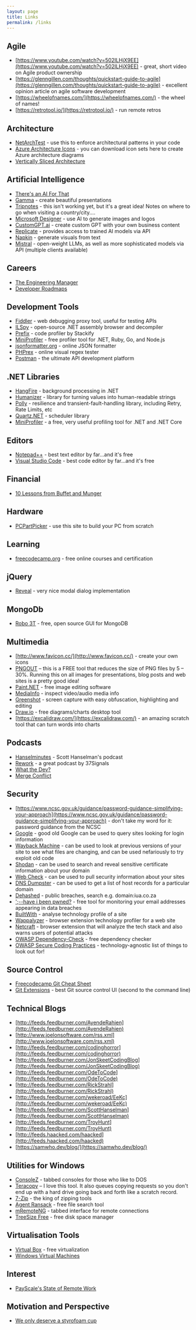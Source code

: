 ```yaml
---
layout: page
title: Links
permalink: /links
---
```


## Agile

- [https://www.youtube.com/watch?v=502ILHjX9EE](https://www.youtube.com/watch?v=502ILHjX9EE) - great, short video on Agile product ownership
- [https://glenngillen.com/thoughts/quickstart-guide-to-agile](https://glenngillen.com/thoughts/quickstart-guide-to-agile) - excellent opinion article on agile software development
- [https://wheelofnames.com/](https://wheelofnames.com/) - the wheel of names!
- [https://retrotool.io/](https://retrotool.io/) - run remote retros

## Architecture

- [NetArchTest](https://github.com/BenMorris/NetArchTest) - use this to enforce architectural patterns in your code
- [Azure Architecture Icons](https://learn.microsoft.com/en-us/azure/architecture/icons/) - you can download icon sets here to create Azure architecture diagrams
- [Vertically Sliced Architecture](https://www.youtube.com/watch?v=1PAGtLwOH4Y&t)

## Artificial Intelligence

- [There's an AI For That](https://theresanaiforthat.com/)
- [Gamma](https://gamma.app/) - create beautiful presentations
- [Tripnotes](https://tripnotes.ai/about) - this isn't working yet, but it's a great idea!  Notes on where to go when visiting a country/city....
- [Microsoft Designer](https://designer.microsoft.com/) - use AI to generate images and logos
- [CustomGPT.ai](https://customgpt.ai/) - create custom GPT with your own business content
- [Replicate](https://replicate.com/) - provides access to trained AI models via API
- [Napkin](https://www.napkin.ai/) - generate visuals from text
- [Mistral](https://mistral.ai/) - open-weight LLMs, as well as more sophisticated models via API (multiple clients available)

## Careers

- [The Engineering Manager](https://www.theengineeringmanager.com/management-101/)
- [Developer Roadmaps](https://roadmap.sh/)

## Development Tools

- [Fiddler](https://www.telerik.com/fiddler) - web debugging proxy tool, useful for testing APIs
- [ILSpy](https://github.com/icsharpcode/ILSpy) - open-source .NET assembly browser and decompiler
- [Prefix](https://stackify.com/prefix/) - code profiler by Stackify
- [MiniProfiler](https://miniprofiler.com/) - free profiler tool for .NET, Ruby, Go, and Node.js
- [jsonformatter.org](https://jsonformatter.org/) - online JSON formatter
- [PHPrex](https://phphub.net/regex/) - online visual regex tester
- [Postman](https://www.postman.com/) - the ultimate API development platform

## .NET Libraries

- [HangFire](https://www.hangfire.io/) - background processing in .NET
- [Humanizer](https://github.com/Humanizr/Humanizer) - library for turning values into human-readable strings
- [Polly](https://github.com/App-vNext/Polly) - resilience and transient-fault-handling library, including Retry, Rate Limits, etc
- [Quartz.NET](https://www.quartz-scheduler.net/) - scheduler library
- [MiniProfiler](https://miniprofiler.com/) - a free, very useful profiling tool for .NET and .NET Core

## Editors

- [Notepad++](https://notepad-plus-plus.org/downloads/) - best text editor by far...and it's free
- [Visual Studio Code](https://code.visualstudio.com/) - best code editor by far...and it's free

## Financial

- [10 Lessons from Buffet and Munger](https://www.moneyweb.co.za/moneyweb-opinion/soapbox/10-lessons-from-buffett-and-munger/)

## Hardware

- [PCPartPicker](https://pcpartpicker.com/) - use this site to build your PC from scratch

## Learning

- [freecodecamp.org](https://www.freecodecamp.org/) - free online courses and certification

## jQuery

- [Reveal](https://zurb.com/playground/reveal-modal-plugin) - very nice modal dialog implementation

## MongoDb

- [Robo 3T](https://robomongo.org/) - free, open source GUI for MongoDB

## Multimedia 

- [http://www.favicon.cc/](http://www.favicon.cc/) - create your own icons
- [PNGOUT](http://advsys.net/ken/utils.htm) – this is a FREE tool that reduces the size of PNG files by 5 – 30%.  Running this on all images for presentations, blog posts and web sites is a pretty good idea!
- [Paint.NET](https://www.getpaint.net/download.html) - free image editing software
- [MediaInfo](https://mediaarea.net/en/MediaInfo) - inspect video/audio media info
- [Greenshot](https://getgreenshot.org/) - screen capture with easy obfuscation, highlighting and editing
- [Draw.io](https://github.com/jgraph/drawio-desktop/releases) - free diagrams/charts desktop tool
- [https://excalidraw.com/](https://excalidraw.com/) - an amazing scratch tool that can turn words into charts

## Podcasts

- [Hanselminutes](http://feeds.feedburner.com/HanselminutesCompleteMP3) - Scott Hanselman's podcast
- [Rework](https://37signals.com/podcast/) - a great podcast by 37Signals
- [What the Dev?](https://podcasts.apple.com/us/podcast/what-the-dev/id1487708746)
- [Merge Conflict](https://www.mergeconflict.fm/)
    
## Security

- [https://www.ncsc.gov.uk/guidance/password-guidance-simplifying-your-approach](https://www.ncsc.gov.uk/guidance/password-guidance-simplifying-your-approach) - don't take my word for it: password guidance from the NCSC
- [Google](https://www.google.com) - good old Google can be used to query sites looking for login information
- [Wayback Machine](https://sep11.wikipedia.org/) - can be used to look at previous versions of your site to see what files are changing, and can be used nefariously to try exploit old code
- [Shodan](https://www.shodan.io/) - can be used to search and reveal sensitive certificate information about your domain
- [Web Check](https://web-check.as93.net/) - can be used to pull security information about your sites
- [DNS Dumpster](https://dnsdumpster.com/) - can be used to get a list of host records for a particular domain
- [Dehashed](https://dehashed.com/) - public breaches, search e.g. domain:iua.co.za
- [';--have i been pwned?](https://haveibeenpwned.com/) - free tool for monitoring your email addresses appearing in data breaches
- [BuiltWith](https://builtwith.com/) - analyse technology profile of a site
- [Wappalyzer](https://www.wappalyzer.com/) - browser extension technology profiler for a web site
- [Netcraft](https://www.netcraft.com/apps-extensions/browser-extension/) - browser extension that will analyze the tech stack and also warns users of potential attacks
- [OWASP Dependency-Check](https://owasp.org/www-project-dependency-check/) - free dependency checker
- [OWASP Secure Coding Practices](https://owasp.org/www-project-secure-coding-practices-quick-reference-guide/stable-en/02-checklist/05-checklist.html) - technology-agnostic list of things to look out for!

## Source Control

- [Freecodecamp Git Cheat Sheet](https://www.freecodecamp.org/news/git-cheat-sheet-helpful-git-commands-with-examples/)
- [Git Extensions](http://gitextensions.github.io/) - best Git source control UI (second to the command line)

## Technical Blogs

- [http://feeds.feedburner.com/AyendeRahien](http://feeds.feedburner.com/AyendeRahien)
- [http://www.joelonsoftware.com/rss.xml](http://www.joelonsoftware.com/rss.xml)
- [http://feeds.feedburner.com/codinghorror](http://feeds.feedburner.com/codinghorror)
- [http://feeds.feedburner.com/JonSkeetCodingBlog](http://feeds.feedburner.com/JonSkeetCodingBlog)
- [http://feeds.feedburner.com/OdeToCode](http://feeds.feedburner.com/OdeToCode)
- [http://feeds.feedburner.com/RickStrahl](http://feeds.feedburner.com/RickStrahl)
- [http://feeds.feedburner.com/wekeroad/EeKc](http://feeds.feedburner.com/wekeroad/EeKc)
- [http://feeds.feedburner.com/ScottHanselman](http://feeds.feedburner.com/ScottHanselman)
- [http://feeds.feedburner.com/TroyHunt](http://feeds.feedburner.com/TroyHunt)
- [http://feeds.haacked.com/haacked](http://feeds.haacked.com/haacked)
- [https://samwho.dev/blog/](https://samwho.dev/blog/)

## Utilities for Windows

- [ConsoleZ](https://github.com/cbucher/console/wiki) - tabbed consoles for those who like to DOS
- [Teracopy](http://www.codesector.com/teracopy.php) – I love this tool.  It also queues copying requests so you don't end up with a hard drive going back and forth like a scratch record.
- [7-Zip](https://www.7-zip.org/download.html) - the king of zipping tools
- [Agent Ransack](https://www.mythicsoft.com/agentransack/) - free file search tool
- [mRemoteNG](https://mremoteng.org/) - tabbed interface for remote connections
- [TreeSize Free](https://www.jam-software.com/treesize_free) - free disk space manager

## Virtualisation Tools

- [Virtual Box](https://www.virtualbox.org/) - free virtualization
- [Windows Virtual Machines](https://developer.microsoft.com/en-us/windows/downloads/virtual-machines/)

## Interest

- [PayScale's State of Remote Work](https://www.payscale.com/research-and-insights/remote-work/)

## Motivation and Perspective

- [We only deserve a styrofoam cup](https://www.youtube.com/watch?v=FNf1pKRhay8)
